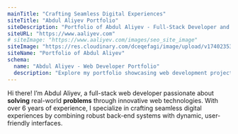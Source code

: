 ```yaml
---
mainTitle: "Crafting Seamless Digital Experiences"
siteTitle: "Abdul Aliyev Portfolio"
siteDescription: "Portfolio of Abdul Aliyev - Full-Stack Developer and Problem Solver"
siteURL: "https://www.aaliyev.com"
# siteImage: "https://www.aaliyev.com/images/seo_site_image"
siteImage: "https://res.cloudinary.com/dceqefagi/image/upload/v1740235306/portfolio/seo_site_image_z6w86o.jpg"
siteName: "Portfolio of Abdul Aliyev"
schema:
  name: "Abdul Aliyev - Web Developer Portfolio"
  description: "Explore my portfolio showcasing web development projects and skills in creating responsive and high-performance web applications."
---
```


Hi there! I’m Abdul Aliyev, a full-stack web developer passionate about <strong>solving</strong> real-world <strong>problems</strong> through innovative web technologies. With over 6 years of experience, I specialize in crafting seamless digital experiences by combining robust back-end systems with dynamic, user-friendly interfaces.
